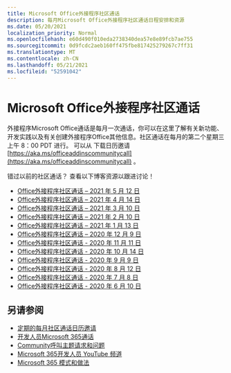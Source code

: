 ```yaml
---
title: Microsoft Office外接程序社区通话
description: 每月Microsoft Office外接程序社区通话日程安排和资源
ms.date: 05/20/2021
localization_priority: Normal
ms.openlocfilehash: e60d490f010eda2738340dea57e8e89fcb7ae755
ms.sourcegitcommit: 0d9fcdc2aeb160ff475fbe817425279267c7ff31
ms.translationtype: MT
ms.contentlocale: zh-CN
ms.lasthandoff: 05/21/2021
ms.locfileid: "52591042"
---
```

# <a name="microsoft-office-add-ins-community-call"></a>Microsoft Office外接程序社区通话

外接程序Microsoft Office通话是每月一次通话，你可以在这里了解有关新功能、开发实践以及有关创建外接程序Office其他信息。社区通话在每月的第二个星期三上午 8：00 PDT 进行。 可以从 下载日历邀请 [https://aka.ms/officeaddinscommunitycall](https://aka.ms/officeaddinscommunitycall) 。

错过以前的社区通话？ 查看以下博客资源以跟进讨论！
- [Office外接程序社区通话 – 2021 年 5 月 12 日](https://techcommunity.microsoft.com/t5/microsoft-365-pnp-blog/office-add-ins-community-call-may-2021/ba-p/2369804)
- [Office外接程序社区通话 – 2021 年 4 月 14 日](https://techcommunity.microsoft.com/t5/microsoft-365-pnp-blog/office-add-ins-community-call-april-14-2021/ba-p/2318886)
- [Office外接程序社区通话 – 2021 年 3 月 10 日](https://techcommunity.microsoft.com/t5/microsoft-365-pnp-blog/office-add-ins-community-call-march-10-2021/ba-p/2205369)
- [Office外接程序社区通话 – 2021 年 2 月 10 日](https://developer.microsoft.com/en-us/office/blogs/office-add-ins-community-call-february-10-2021/)
- [Office外接程序社区通话 – 2021 年 1 月 13 日](https://developer.microsoft.com/en-us/office/blogs/office-add-ins-community-call-january-13-2021%e2%80%af/)
- [Office外接程序社区通话 – 2020 年 12 月 9 日](https://developer.microsoft.com/en-us/microsoft-365/blogs/office-add-ins-community-call-december-9-2020/)
- [Office外接程序社区通话 - 2020 年 11 月 11 日](https://developer.microsoft.com/office/blogs/office-add-ins-community-call-november-11-2020/)
- [Office外接程序社区通话 - 2020 年 10 月 14 日](https://developer.microsoft.com/office/blogs/office-add-ins-community-call-october-14-2020%E2%80%AF/)
- [Office外接程序社区通话 - 2020 年 9 月 9 日](https://developer.microsoft.com/office/blogs/office-add-ins-community-call-september-9-2020/)
- [Office外接程序社区通话 - 2020 年 8 月 12 日](https://developer.microsoft.com/office/blogs/office-add-ins-community-call-august-12-2020%E2%80%AF/)
- [Office外接程序社区通话 - 2020 年 7 月 8 日](https://developer.microsoft.com/office/blogs/office-add-ins-community-call-july-8-2020/)
- [Office外接程序社区通话 - 2020 年 6 月 10 日](https://developer.microsoft.com/office/blogs/office-add-ins-community-call-june-10-2020/)

## <a name="see-also"></a>另请参阅

- [定期的每月社区通话日历邀请](https://aka.ms/officeaddinscommunitycall)
- [开发人员Microsoft 365通话](https://aka.ms/M365DevCalls)
- [Community呼叫主题请求和问题](https://aka.ms/officeaddinsform)
- [Microsoft 365开发人员 YouTube 频道](https://aka.ms/OfficeDevYouTube)
- [Microsoft 365 模式和做法](https://aka.ms/M365PnP)

